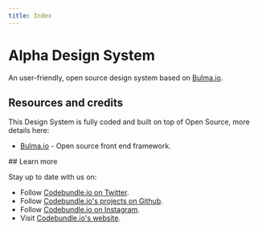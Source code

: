 ```yaml
---
title: Index
---
```


# Alpha Design System

An user-friendly, open source design system based on [Bulma.io](https://bulma.io/).

## Resources and credits

This Design System is fully coded and built on top of Open Source, more details here:

- [Bulma.io](https://bulma.io/) - Open source front end framework.

## Learn more

Stay up to date with us on:

- Follow [Codebundle.io on Twitter](https://twitter.com/codebundle_io).
- Follow [Codebundle.io's projects on Github](https://github.com/codebundleio).
- Follow [Codebundle.io on Instagram](https://instagram.com/codebundleio).
- Visit [Codebundle.io's website](https://codebundle.io/).

